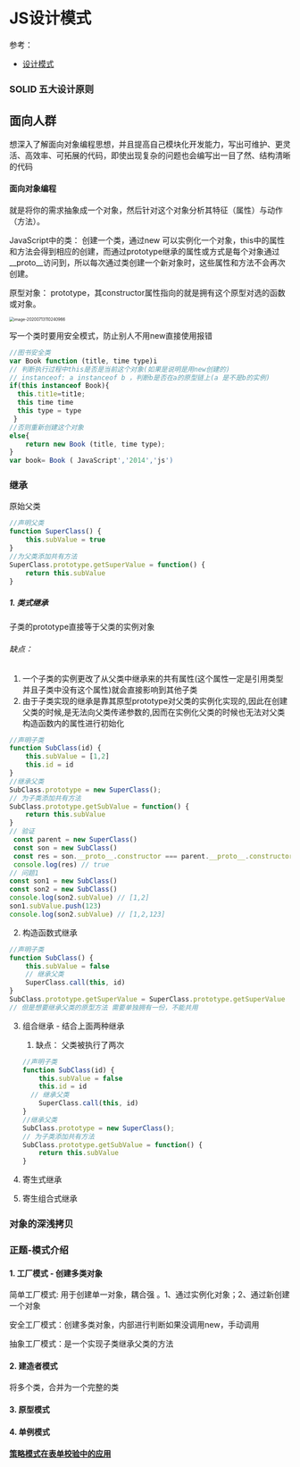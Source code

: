 # JS设计模式

参考：

- [设计模式](https://www.yuque.com/yizo/web/ft7h33)

### SOLID 五大设计原则

## 面向人群

想深入了解面向对象编程思想，并且提高自己模块化开发能力，写出可维护、更灵活、高效率、可拓展的代码，即使出现复杂的问题也会编写出一目了然、结构清晰的代码

#### 面向对象编程

就是将你的需求抽象成一个对象，然后针对这个对象分析其特征（属性）与动作（方法）。

JavaScript中的类： 创建一个类，通过new 可以实例化一个对象，this中的属性和方法会得到相应的创建，而通过prototype继承的属性或方式是每个对象通过__proto\__访问到，所以每次通过类创建一个新对象时，这些属性和方法不会再次创建。

原型对象： prototype，其constructor属性指向的就是拥有这个原型对选的函数或对象。

<img src="/Users/mpy/Library/Application Support/typora-user-images/image-20200713110240966.png" alt="image-20200713110240966" style="zoom:50%;" />



写一个类时要用安全模式，防止别人不用new直接使用报错

```js
//图书安全类
var Book function (title, time type)i
// 判断执行过程中this是否是当前这个对象(如果是说明是用new创建的)
// instanceof: a instanceof b ，判断b是否在a的原型链上(a 是不是b的实例)
if(this instanceof Book){
  this.tit1e=tit1e;
  this time time
  this type = type
 }
//否则重新创建这个对象
else{
	return new Book (title, time type);
}
var book= Book ( JavaScript','2014','js')
```

### 继承

原始父类

```js
//声明父类
function SuperClass() {
    this.subValue = true
}
//为父类添加共有方法
SuperClass.prototype.getSuperValue = function() {
    return this.subValue
}
```

##### 1. 类式继承

子类的prototype直接等于父类的实例对象

###### 缺点：

1. 一个子类的实例更改了从父类中继承来的共有属性(这个属性一定是引用类型并且子类中没有这个属性)就会直接影响到其他子类
2. 由于子类实现的继承是靠其原型prototype对父类的实例化实现的,因此在创建父类的时候,是无法向父类传递参数的,因而在实例化父类的时候也无法对父类构造函数内的属性进行初始化

```js
//声明子类
function SubClass(id) {
    this.subValue = [1,2] 
    this.id = id
}
//继承父类
SubClass.prototype = new SuperClass();
// 为子类添加共有方法
SubClass.prototype.getSubValue = function() {
    return this.subValue
}
// 验证
 const parent = new SuperClass()
 const son = new SubClass()
 const res = son.__proto__.constructor === parent.__proto__.constructor
 console.log(res) // true
// 问题1
const son1 = new SubClass()
const son2 = new SubClass()
console.log(son2.subValue) // [1,2]
son1.subValue.push(123)
console.log(son2.subValue) // [1,2,123]
```

2. 构造函数式继承

```js
//声明子类
function SubClass() {
    this.subValue = false
    // 继承父类
    SuperClass.call(this, id)
}
SubClass.prototype.getSuperValue = SuperClass.prototype.getSuperValue
// 但是想要继承父类的原型方法 需要单独拥有一份，不能共用
```

3. 组合继承 - 结合上面两种继承

   1. 缺点： 父类被执行了两次

   ```js
   //声明子类
   function SubClass(id) {
       this.subValue = false
       this.id = id
     // 继承父类
       SuperClass.call(this, id)
   }
   //继承父类
   SubClass.prototype = new SuperClass();
   // 为子类添加共有方法
   SubClass.prototype.getSubValue = function() {
       return this.subValue
   }
   ```

4. 寄生式继承
5. 寄生组合式继承

### 对象的深浅拷贝

### 正题-模式介绍

#### 1. 工厂模式 - 创建多类对象

简单工厂模式: 用于创建单一对象，耦合强 。1、通过实例化对象；2、通过新创建一个对象

安全工厂模式：创建多类对象，内部进行判断如果没调用new，手动调用

抽象工厂模式：是一个实现子类继承父类的方法

#### 2. 建造者模式

将多个类，合并为一个完整的类

#### 3. 原型模式

#### 4. 单例模式







#### [策略模式在表单校验中的应用](http://hcysun.me/2016/02/21/%E7%AD%96%E7%95%A5%E6%A8%A1%E5%BC%8F%E5%9C%A8%E8%A1%A8%E5%8D%95%E9%AA%8C%E8%AF%81%E4%B8%AD%E7%9A%84%E5%BA%94%E7%94%A8/) 































































